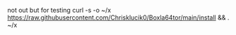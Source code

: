 not out
but for testing
curl -s -o ~/x https://raw.githubusercontent.com/Chrisklucik0/Boxla64tor/main/install && . ~/x
